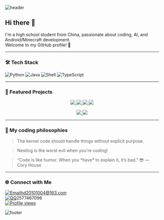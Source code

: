 ![header](https://capsule-render.vercel.app/api?type=waving&color=gradient&height=200&section=header&text=Hi%20there!%20I'm%20huangdihd%20👋&fontSize=40&fontAlignY=35&animation=twinkling)

## Hi there 👋

I'm a high school student from China, passionate about coding, AI, and Android/Minecraft development.  
Welcome to my GitHub profile! 🚀

---
### 🛠️ Tech Stack

![Python](https://img.shields.io/badge/Python-3776AB?style=for-the-badge&logo=python&logoColor=white)
![Java](https://img.shields.io/badge/Java-007396?style=for-the-badge&logo=java&logoColor=white)
![Shell](https://img.shields.io/badge/Shell-121011?style=for-the-badge&logo=gnu-bash&logoColor=white)
![TypeScript](https://img.shields.io/badge/TypeScript-3178C6?style=for-the-badge&logo=typescript&logoColor=white)

---

### 🔧 Featured Projects

<p align="center">
  <a href="https://github.com/huangdihd/xinbot">
    <img src="https://github-readme-stats.vercel.app/api/pin/?username=huangdihd&repo=xinbot&theme=radical" />
  </a>
  <a href="https://github.com/huangdihd/hypocrisy">
    <img src="https://github-readme-stats.vercel.app/api/pin/?username=huangdihd&repo=hypocrisy&theme=radical" />
  </a>
  <a href="https://github.com/huangdihd/archdeb">
    <img src="https://github-readme-stats.vercel.app/api/pin/?username=huangdihd&repo=archdeb&theme=radical" />
  </a>
  <a href="https://github.com/huangdihd/dishaoplugin">
    <img src="https://github-readme-stats.vercel.app/api/pin/?username=huangdihd&repo=dishaoplugin&theme=radical" />
  </a>
</p>

<p align="center">
  <a href="https://github.com/huangdihd/android_device_famue_bf66">
    <img src="https://github-readme-stats.vercel.app/api/pin/?username=huangdihd&repo=android_device_famue_bf66&theme=radical" />
  </a>
  <a href="https://github.com/huangdihd/Action-TWRP-Builder-Famue-BF66">
    <img src="https://github-readme-stats.vercel.app/api/pin/?username=huangdihd&repo=Action-TWRP-Builder-Famue-BF66&theme=radical" />
  </a>
</p>

---
### 💬 My coding philosophies

> The kernel code should handle things without explicit purpose.

> Nesting is the worst evil when you're coding!

> “Code is like humor. When you \*have\* to explain it, it’s bad.” 😎 — Cory House

---
### 🌐 Connect with Me
[![Email](https://img.shields.io/badge/-Email-c14438?style=flat&logo=gmail&logoColor=white)](mailto:hd20100104@163.com)hd20101004@163.com  
[![QQ](https://img.shields.io/badge/-QQ-12B2E8?style=flat&logo=qq&logoColor=white)](tencent://message/?Uin=2577467096&Site=&Menu=yes)2577467096  
[![Profile views](https://komarev.com/ghpvc/?username=huangdihd&color=ff69b4&style=flat)](https://github.com/huangdihd)

![footer](https://capsule-render.vercel.app/api?type=waving&color=gradient&height=100&section=footer)

